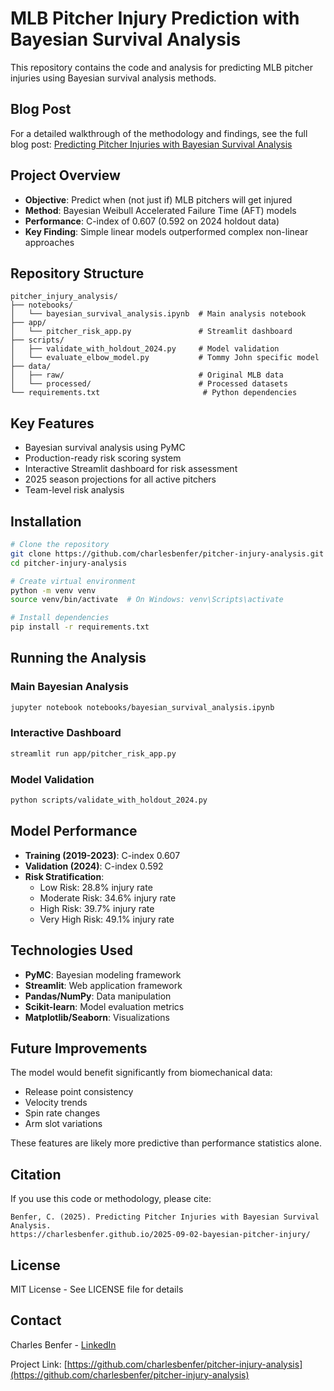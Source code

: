 # MLB Pitcher Injury Prediction with Bayesian Survival Analysis

This repository contains the code and analysis for predicting MLB pitcher injuries using Bayesian survival analysis methods.

## Blog Post

For a detailed walkthrough of the methodology and findings, see the full blog post:
[Predicting Pitcher Injuries with Bayesian Survival Analysis](https://charlesbenfer.github.io/2025-09-02-bayesian-pitcher-injury/)

## Project Overview

- **Objective**: Predict when (not just if) MLB pitchers will get injured
- **Method**: Bayesian Weibull Accelerated Failure Time (AFT) models
- **Performance**: C-index of 0.607 (0.592 on 2024 holdout data)
- **Key Finding**: Simple linear models outperformed complex non-linear approaches

## Repository Structure

```
pitcher_injury_analysis/
├── notebooks/
│   └── bayesian_survival_analysis.ipynb  # Main analysis notebook
├── app/
│   └── pitcher_risk_app.py               # Streamlit dashboard
├── scripts/
│   ├── validate_with_holdout_2024.py     # Model validation
│   └── evaluate_elbow_model.py           # Tommy John specific model
├── data/
│   ├── raw/                              # Original MLB data
│   └── processed/                        # Processed datasets
└── requirements.txt                       # Python dependencies
```

## Key Features

- Bayesian survival analysis using PyMC
- Production-ready risk scoring system
- Interactive Streamlit dashboard for risk assessment
- 2025 season projections for all active pitchers
- Team-level risk analysis

## Installation

```bash
# Clone the repository
git clone https://github.com/charlesbenfer/pitcher-injury-analysis.git
cd pitcher-injury-analysis

# Create virtual environment
python -m venv venv
source venv/bin/activate  # On Windows: venv\Scripts\activate

# Install dependencies
pip install -r requirements.txt
```

## Running the Analysis

### Main Bayesian Analysis
```bash
jupyter notebook notebooks/bayesian_survival_analysis.ipynb
```

### Interactive Dashboard
```bash
streamlit run app/pitcher_risk_app.py
```

### Model Validation
```bash
python scripts/validate_with_holdout_2024.py
```

## Model Performance

- **Training (2019-2023)**: C-index 0.607
- **Validation (2024)**: C-index 0.592
- **Risk Stratification**:
  - Low Risk: 28.8% injury rate
  - Moderate Risk: 34.6% injury rate
  - High Risk: 39.7% injury rate
  - Very High Risk: 49.1% injury rate

## Technologies Used

- **PyMC**: Bayesian modeling framework
- **Streamlit**: Web application framework
- **Pandas/NumPy**: Data manipulation
- **Scikit-learn**: Model evaluation metrics
- **Matplotlib/Seaborn**: Visualizations

## Future Improvements

The model would benefit significantly from biomechanical data:
- Release point consistency
- Velocity trends
- Spin rate changes
- Arm slot variations

These features are likely more predictive than performance statistics alone.

## Citation

If you use this code or methodology, please cite:
```
Benfer, C. (2025). Predicting Pitcher Injuries with Bayesian Survival Analysis.
https://charlesbenfer.github.io/2025-09-02-bayesian-pitcher-injury/
```

## License

MIT License - See LICENSE file for details

## Contact

Charles Benfer - [LinkedIn](https://www.linkedin.com/in/charles-benfer-b6508a161/)

Project Link: [https://github.com/charlesbenfer/pitcher-injury-analysis](https://github.com/charlesbenfer/pitcher-injury-analysis)
